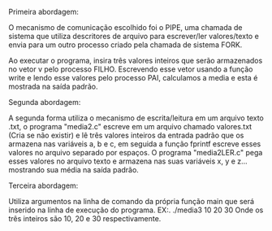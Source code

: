 Primeira abordagem:



O mecanismo de comunicação escolhido foi o PIPE, uma chamada de sistema que utiliza descritores de arquivo para escrever/ler valores/texto e envia para um outro processo criado pela chamada de sistema FORK.

Ao executar o programa, insira três valores inteiros que serão armazenados no vetor v pelo processo FILHO. Escrevendo esse vetor usando a função write e lendo esse valores pelo processo PAI, calculamos a media e esta é mostrada na saída padrão.


Segunda abordagem:


A segunda forma utiliza o mecanismo de escrita/leitura em um arquivo texto .txt, o programa "media2.c" escreve em um arquivo chamado valores.txt (Cria se não existir) e lê três valores inteiros da entrada padrão que os armazena nas variáveis a, b e c, em seguida a função fprintf escreve esses valores no arquivo separado por espaços. O programa "media2LER.c" pega esses valores no arquivo texto e armazena nas suas variáveis x, y e z... mostrando sua média na saída padrão.


Terceira abordagem:


Utiliza argumentos na linha de comando da própria função main que será inserido na linha de execução do programa. EX:. ./media3 10 20 30
Onde os três inteiros são 10, 20 e 30 respectivamente.
